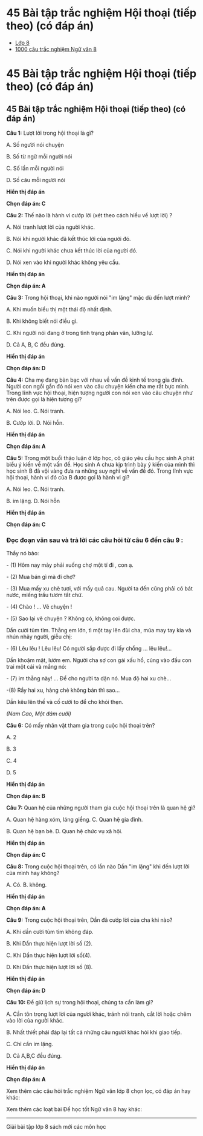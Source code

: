 # 45 Bài tập trắc nghiệm Hội thoại (tiếp theo) (có đáp án)

  * [Lớp 8](https://vietjack.com/series/lop-8.jsp)
  * [1000 câu trắc nghiệm Ngữ văn 8](https://vietjack.com/ngu-van-8/trac-nghiem-ngu-van-lop-8.jsp)



# 45 Bài tập trắc nghiệm Hội thoại (tiếp theo) (có đáp án)

## 45 Bài tập trắc nghiệm Hội thoại (tiếp theo) (có đáp án)

**Câu 1:** Lượt lời trong hội thoại là gì? 

A. Số người nói chuyện 

B. Số từ ngữ mỗi người nói

C. Số lần mỗi người nói

D. Số câu mỗi người nói

**Hiển thị đáp án**

**Chọn đáp án: C**

**Câu 2:** Thế nào là hành vi cướp lời (xét theo cách hiểu về lượt lời) ? 

A. Nói tranh lượt lời của người khác.

B. Nói khi người khác đã kết thúc lời của người đó.

C. Nói khi người khác chưa kết thúc lời của người đó.

D. Nói xen vào khi người khác không yêu cầu.

**Hiển thị đáp án**

**Chọn đáp án: A**

**Câu 3:** Trong hội thoại, khi nào người nói "im lặng" mặc dù đến lượt mình?

A. Khi muốn biểu thị một thái độ nhất định.

B. Khi không biết nói điều gì.

C. Khi người nói đang ở trong tình trạng phân vân, lưỡng lự.

D. Cả A, B, C đều đúng.

**Hiển thị đáp án**

**Chọn đáp án: D**

**Câu 4:** Cha mẹ đang bàn bạc với nhau về vấn đề kinh tế trong gia đình. Người con ngồi gần đó nói xen vào câu chuyện kiến cha mẹ rất bực mình. Trong lĩnh vực hội thoại, hiện tượng người con nói xen vào câu chuyện như trên được gọi là hiện tượng gì? 

A. Nói leo. C. Nói tranh.

B. Cướp lời. D. Nói hỗn.

**Hiển thị đáp án**

**Chọn đáp án: A**

**Câu 5:** Trong một buổi thảo luận ở lớp học, cô giáo yêu cầu học sinh A phát biểu ý kiến về một vấn đề. Học sinh A chưa kịp trình bày ý kiến của mình thì học sinh B đã vội vàng đưa ra những suy nghĩ về vấn đề đó. Trong lĩnh vực hội thoại, hành vi đó của B được gọi là hành vi gì? 

A. Nói leo. C. Nói tranh.

B. im lặng. D. Nói hỗn

**Hiển thị đáp án**

**Chọn đáp án: C**

### Đọc đoạn văn sau và trả lời các câu hỏi từ câu 6 đến câu 9 :

Thầy nó bảo:

\- (1) Hôm nay mày phải xuống chợ một tí đi , con ạ.

\- (2) Mua bán gì mà đi chợ?

\- (3) Mua mấy xu chè tươi, với mấy quả cau. Người ta đến cũng phải có bát nước, miếng trầu tươm tất chứ.

\- (4) Chào ! ... Vẽ chuyện !

\- (5) Sao lại vẽ chuyện ? Không có, không coi được.

Dần cười tủm tỉm. Thằng em lớn, tì một tay lên đùi cha, múa may tay kia và nhún nhảy người, giễu chị:

\- (6) Lêu lêu ! Lêu lêu! Có người sắp được đi lấy chồng ... lêu lêu!...

Dần khoặm mặt, lườm em. Người cha sợ con gái xấu hổ, củng vào đầu con trai một cái và mắng nó:

\- (7) im thằng này! ... Để cho người ta dặn nó. Mua độ hai xu chè...

-(8) Rầy hai xu, hàng chè không bán thì sao...

Dần kêu lên thế và cố cười to để cho khỏi thẹn.

_(Nam Cao, Một đám cưới)_

**Câu 6:** Có mấy nhân vật tham gia trong cuộc hội thoại trên? 

A. 2

B. 3

C. 4

D. 5

**Hiển thị đáp án**

**Chọn đáp án: B**

**Câu 7:** Quan hệ của những người tham gia cuộc hội thoại trên là quan hệ gì? 

A. Quan hệ hàng xóm, láng giềng. C. Quan hệ gia đình.

B. Quan hệ bạn bè. D. Quan hệ chức vụ xã hội.

**Hiển thị đáp án**

**Chọn đáp án: C**

**Câu 8:** Trong cuộc hội thoại trên, có lần nào Dần "im lặng" khi đến lượt lời của mình hay không? 

A. Có. B. không.

**Hiển thị đáp án**

**Chọn đáp án: A**

**Câu 9:** Trong cuộc hội thoại trên, Dần đã cướp lời của cha khi nào? 

A. Khi dần cười tủm tỉm không đáp.

B. Khi Dần thực hiện lượt lời số (2).

C. Khi Dần thực hiện lượt lời số(4).

D. Khi Dần thực hiện lượt lời số (8).

**Hiển thị đáp án**

**Chọn đáp án: D**

**Câu 10:** Để giữ lịch sự trong hội thoại, chúng ta cần làm gì? 

A. Cần tôn trọng lượt lời của người khác, tránh nói tranh, cắt lời hoặc chêm vào lời của người khác. 

B. Nhất thiết phải đáp lại tất cả những câu người khác hỏi khi giao tiếp. 

C. Chỉ cần im lặng. 

D. Cả A,B,C đều đúng. 

**Hiển thị đáp án**

**Chọn đáp án: A**

Xem thêm các câu hỏi trắc nghiệm Ngữ văn lớp 8 chọn lọc, có đáp án hay khác:

Xem thêm các loạt bài Để học tốt Ngữ văn 8 hay khác:

* * *

Giải bài tập lớp 8 sách mới các môn học
